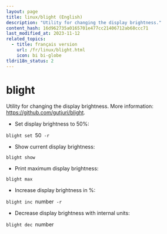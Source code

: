 ```yaml
---
layout: page
title: linux/blight (English)
description: "Utility for changing the display brightness."
content_hash: 16d962735a0165701e477cc21406712ab68ccc71
last_modified_at: 2023-11-12
related_topics:
  - title: français version
    url: /fr/linux/blight.html
    icon: bi bi-globe
tldri18n_status: 2
---
```

# blight

Utility for changing the display brightness.
More information: <https://github.com/gutjuri/blight>.

- Set display brightness to 50%:

`blight set `<span class="tldr-var badge badge-pill bg-dark-lm bg-white-dm text-white-lm text-dark-dm font-weight-bold">50</span>` -r`

- Show current display brightness:

`blight show`

- Print maximum display brightness:

`blight max`

- Increase display brightness in %:

`blight inc `<span class="tldr-var badge badge-pill bg-dark-lm bg-white-dm text-white-lm text-dark-dm font-weight-bold">number</span>` -r`

- Decrease display brightness with internal units:

`blight dec `<span class="tldr-var badge badge-pill bg-dark-lm bg-white-dm text-white-lm text-dark-dm font-weight-bold">number</span>
